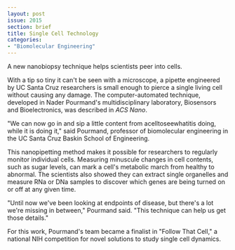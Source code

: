 ```yaml
---
layout: post
issue: 2015
section: brief
title: Single Cell Technology
categories:
- "Biomolecular Engineering"
---
```


A new nanobiopsy technique helps scientists peer into cells.

With a tip so tiny it can't be seen with a microscope, a pipette engineered by UC Santa Cruz researchers is small enough to pierce a single living cell without causing any damage. The computer-automated technique, developed
in Nader Pourmand's multidisciplinary laboratory, Biosensors and Bioelectronics, was described in _ACS Nano_.

"We can now go in and sip a little content from acelltoseewhatitis doing, while it is doing it," said Pourmand, professor of biomolecular engineering in the UC Santa Cruz Baskin School of Engineering.

This nanopipetting method makes it possible for researchers to regularly monitor individual cells. Measuring minuscule changes in cell contents, such as sugar levels, can mark a cell's metabolic march from healthy to abnormal. The scientists also showed they can extract single organelles and measure RNa or DNa samples to discover which genes are being turned on or off at any given time.

"Until now we've been looking at endpoints of disease, but there's a lot we're missing in between," Pourmand said. "This technique can help us get those details."

For this work, Pourmand's team became a finalist in "Follow That Cell," a national NIH competition for novel solutions to study single cell dynamics.